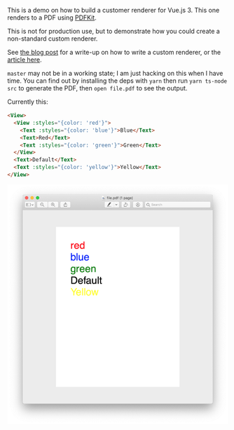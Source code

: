 This is a demo on how to build a customer renderer for Vue.js 3. This one renders to a PDF using [PDFKit](https://pdfkit.org/). 

This is not for production use, but to demonstrate how you could create a non-standard custom renderer.

See [the blog post](https://lachlan-millerme/articles/vue-3-pdf-customer-renderer) for a write-up on how to write a custom renderer, or the [article here](./ARTICLE.md).

`master` may not be in a working state; I am just hacking on this when I have time. You can find out by installing the deps with `yarn` then run `yarn ts-node src` to generate the PDF, then `open file.pdf` to see the output.

Currently this:

```html
<View>
  <View :styles="{color: 'red'}">
    <Text :styles="{color: 'blue'}">Blue</Text>
    <Text>Red</Text>
    <Text :styles="{color: 'green'}">Green</Text>
  </View>
  <Text>Default</Text>
  <Text :styles="{color: 'yellow'}">Yellow</Text>
</View>
```

![](./screenshots/SS-final.png)
